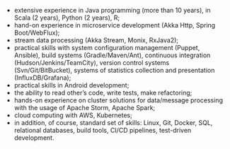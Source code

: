 * extensive experience in Java programming (more than 10 years), in Scala (2 years), Python (2 years), R;
* hand-on experience in microservice development (Akka Http, Spring Boot/WebFlux);
* stream data processing (Akka Stream, Monix, RxJava2);
* practical skills with system configuration management (Puppet, Ansible), build systems (Gradle/Maven/Ant), continuous integration (Hudson/Jenkins/TeamCity), version control systems (Svn/Git/BitBucket), systems of statistics collection and presentation (InfluxDB/Grafana);
* practical skills in Android development;
* the ability to read other’s code, write tests, make refactoring;
* hands-on experience on cluster solutions for data/message processing with the usage of Apache Storm, Apache Spark;
* cloud computing with AWS, Kubernetes;
* in addition, of course, standard set of skills: Linux, Git, Docker, SQL, relational databases, build tools, CI/CD pipelines, test-driven development.
